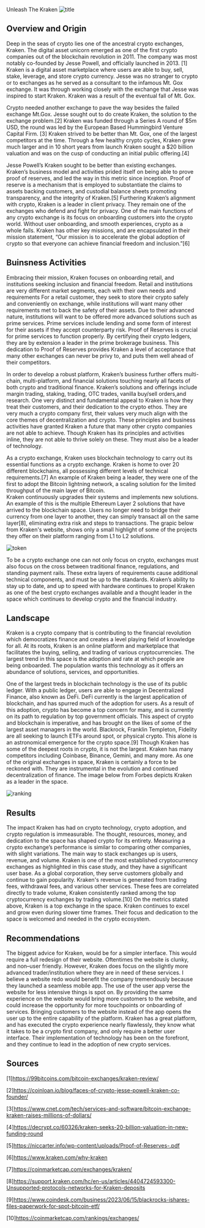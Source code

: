 Unleash The Kraken
![title](https://external-content.duckduckgo.com/iu/?u=https%3A%2F%2Fblokt.com%2Fwp-content%2Fuploads%2F2019%2F05%2Fkraken-logo-1.png&f=1&nofb=1&ipt=0740e1db2859043cdaa854eb232d196f1fbf1655d62c606ec73f688d879942d2&ipo=images)
## Overview and Origin

Deep in the seas of crypto lies one of the ancestral crypto exchanges, Kraken.  The digital asset unicorn emerged as one of the first crypto companies out of the blockchain revolution in 2011.  The company was most notably co-founded by Jesse Powell, and officially launched in 2013. [1] Kraken is a digital asset marketplace where users are able to buy, sell, stake, leverage, and store crypto currency.  Jesse was no stranger to crypto or to exchanges as he served as a consultant to the infamous Mt. Gox exchange.  It was through working closely with the exchange that Jesse was inspired to start Kraken.  Kraken was a result of the eventual fall of Mt. Gox.  

Crypto needed another exchange to pave the way besides the failed exchange Mt.Gox. Jesse sought out to do create Kraken, the solution to the exchange problem.[2]  Kraken was funded through a Series A round of $5m USD, the round was led by the European Based Hummingbird Venture Capital Firm. [3]  Kraken strived to be better than Mt. Gox, one of the largest competitors at the time.  Through a few healthy crypto cycles, Kraken grew much larger and in 10 short years from launch Kraken sought a $20 billion valuation and was on the cusp of conducting an initial public offering.[4]

Jesse Powell’s Kraken sought to be better than existing exchanges.  Kraken’s business model and activities prided itself on being able to prove proof of reserves, and  led the way in this metric since inception.  Proof of reserve is a mechanism that is employed to substantiate the claims to assets backing customers, and custodial balance sheets promoting transparency, and the integrity of Kraken.[5]  Furthering Kraken’s alignment with crypto, Kraken is a leader in client privacy.  They remain one of the exchanges who defend and fight for privacy. 
One of the main functions of any crypto exchange is its focus on onboarding customers into the crypto world.  Without user onboarding, and smooth experiences, crypto as a whole fails.  Kraken has other key missions, and are encapsulated in their mission statement, “Our mission is to accelerate the global adoption of crypto so that everyone can achieve financial freedom and inclusion.”[6]

## Buinsness Activities

Embracing their mission, Kraken focuses on onboarding retail, and institutions seeking inclusion and financial freedom.  Retail and institutions are very different market segments, each with their own needs and requirements  For a retail customer, they seek to store their crypto safely and conveniently on exchange, while institutions  will want many other requirements met to back the safety of their assets.  Due to their advanced nature, institutions will want to be offered more advanced solutions such as prime services.  Prime services include lending and some form of interest for their assets if they accept counterparty risk.  Proof of Reserves is crucial for prime services to function properly.  By certifying their crypto ledgers, they are by extension a leader in the prime brokerage business.  This dedication to Proof of Reserves provides Kraken a level of acceptance that many other exchanges can never be privy to, and puts them well ahead of their competitors.    
  
In order to develop a robust platform, Kraken’s business further  offers multi-chain, multi-platform, and financial solutions touching nearly all facets of both crypto and traditional finance.  Kraken’s solutions and offerings include margin trading, staking, trading, OTC trades, vanilla buy/sell orders,and research.  One very distinct and fundamental appeal to Kraken is how they treat their customers, and their dedication to the crypto ethos.  They are very much a crypto company first, their values very much align with the core themes of decentralization and crypto.  These principles and business activities have granted Kraken a future that many other crypto companies are not able to achieve.  Though Kraken has its principles and activities inline, they are not able to thrive solely on these.  They must also be a leader of technology.

As a crypto exchange, Kraken uses blockchain technology to carry out its essential functions as a crypto exchange.  Kraken is home to over 20 different blockchains, all possessing different levels of technical requirements.[7] An example of Kraken being a leader, they were one of the first to adopt the Bitcoin lightning network, a scaling solution for the limited throughput of the main layer of Bitcoin.  
Kraken continuously  upgrades their systems and  implements new solutions.  An example of this is the multiple Ethereum Layer 2 solutions that have arrived to the blockchain space.  Users no longer need to bridge their currency from one layer to another, they can simply transact all on the same layer[8], eliminating extra risk and steps to transactions.  The grapic below from Kraken's website, shows only a small highlight of some of the projects they offer on their platform ranging from L1 to L2 solutions.

![token](https://external-content.duckduckgo.com/iu/?u=https%3A%2F%2Fcoinclarity.com%2Fwp-content%2Fuploads%2F2017%2F05%2FScreen-Shot-2020-12-13-at-12.29.03-AM.png&f=1&nofb=1&ipt=96698675839e757be152523f7194a757945e8ca989962a7adf5efe3cacc88086&ipo=images)

To be a crypto exchange one can not only focus on crypto, exchanges must also focus on the cross between traditional finance, regulations, and standing payment rails.  These extra layers of requirements cause additional technical components, and must be up to the standards.  Kraken’s ability to stay up to date, and up to speed with hardware continues to propel Kraken as one of the best crypto exchanges available and a thought leader in the space which continues to develop crypto and the financial industry.

## Landscape
Kraken is a crypto company that is contributing to the financial revolution which democratizes finance and creates a level playing field of knowledge for all.  At its roots, Kraken is an online platform and marketplace that facilitates the buying, selling, and trading of various cryptocurrencies. 
The largest trend in this space is the adoption and rate at which people are being onboarded.  The population wants this technology as it offers an abundance of solutions, services, and opportunities.

One of the largest treds in blockchain technology is the use of its public ledger.  With a public ledger, users are able to engage in Decentralized Finance, also known as DeFi. DeFi currently is the largest application of blockchain, and has spurred much of the adoption for users.
As a result of this adoption, crypto has become a top concern for many, and is currently on its path to regulation by top government officials.  This aspect of crypto and blockchain is imperative, and has brought on the likes of some of the largest asset managers in the world.  Blackrock, Franklin Templeton, Fidelity are all seeking to launch ETFs around spot, or physical crypto.  This alone is an astronomical emergence for the crypto space.[9]   Though Kraken has some of the deepest roots in crypto, it is not the largest.  Kraken has many competitors including Coinbase, Binance, Gemini, and many more.  As one of the original exchanges in space, Kraken is certainly a force to be reckoned with.  They are instrumental in the evolution and continued decentralization of finance.  The image below from Forbes depicts Kraken as a leader in the space.

 ![ranking](https://external-content.duckduckgo.com/iu/?u=https%3A%2F%2Ffintelegram.com%2Fwp-content%2Fuploads%2F2022%2F03%2FForbes-Top-10-Crypto-Exchanges-1360x951.png&f=1&nofb=1&ipt=898645b14038f13aadf0a15067a99c417f824405b9413f333a97c907ca22baff&ipo=images)

## Results

The impact Kraken has had on crypto technology, crypto adoption, and crypto regulation is immeasurable.  The thought, resources, money, and dedication to the space has shaped crypto for its entirety. 
Measuring a crypto exchange’s performance is similar to comparing other companies, with slight variations.  The main way to stack exchanges up is users, revenue, and volume.
Kraken is one of the most established cryptocurrency exchanges as highlighted in this case study, and they have a significant user base. As a global corporation, they serve customers globally and continue to gain popularity.  Kraken's revenue is generated from trading fees, withdrawal fees, and various other services.  These fees are correlated directly to trade volume, Kraken consistently ranked among the top cryptocurrency exchanges by trading volume.[10]
On the metrics stated above, Kraken is a top exchange in the space.  Kraken continues to excel and grow even during slower time frames.  Their focus and dedication to the space is welcomed and needed in the crypto ecosystem.


## Recommendations

The biggest advice for Kraken, would be for a simpler interface.  This would require a full redesign of their website.  Oftentimes the website is clunky, and non–user friendly.  However, Kraken does focus on the slightly more advanced trader/institution where they are in need of these services.
I believe a website redo would benefit the company tremendously because they launched a seamless mobile app.  The use of the user app verse the website for less intensive things is spot on.  By providing the same experience on the website would bring more customers to the website, and could increase the opportunity for more touchpoints or onboarding of services.
Bringing customers to the website instead of the app opens the user up to the entire capability of the platform.  Kraken has a great platform, and has executed the crypto experience nearly flawlessly, they know what it takes to be a crypto first company, and only require a better user interface.  Their implementation of technology has been on the forefront, and they continue to lead in the adoption of new crypto services.




## Sources

[1]https://99bitcoins.com/bitcoin-exchanges/kraken-review/

[2]https://coinloan.io/blog/faces-of-crypto-jesse-powell-kraken-co-founder/

[3[https://www.cnet.com/tech/services-and-software/bitcoin-exchange-kraken-raises-millions-of-dollars/ 

[4]https://decrypt.co/60326/kraken-seeks-20-billion-valuation-in-new-funding-round 

[5]https://niccarter.info/wp-content/uploads/Proof-of-Reserves-.pdf 

[6]https://www.kraken.com/why-kraken 

[7]https://coinmarketcap.com/exchanges/kraken/ 

[8]https://support.kraken.com/hc/en-us/articles/4404724593300-Unsupported-protocols-networks-for-Kraken-deposits 

[9]https://www.coindesk.com/business/2023/06/15/blackrocks-ishares-files-paperwork-for-spot-bitcoin-etf/

[10]https://coinmarketcap.com/rankings/exchanges/  


